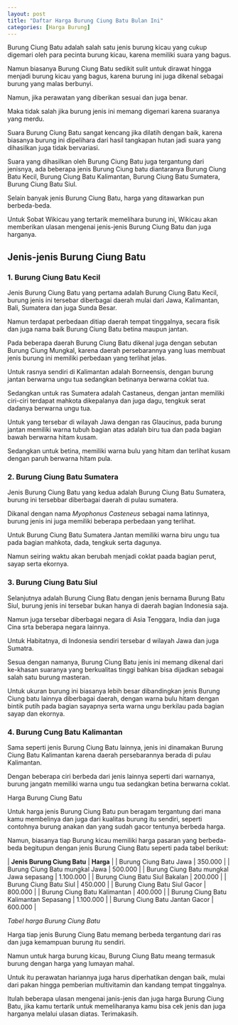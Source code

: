 ```yaml
---
layout: post
title: "Daftar Harga Burung Ciung Batu Bulan Ini"
categories: [Harga Burung]
---
```


Burung Ciung Batu adalah salah satu jenis burung kicau yang cukup digemari oleh para pecinta burung kicau, karena memiliki suara yang bagus.

Namun biasanya Burung Ciung Batu sedikit sulit untuk dirawat hingga menjadi burung kicau yang bagus, karena burung ini juga dikenal sebagai burung yang malas berbunyi.

Namun, jika perawatan yang diberikan sesuai dan juga benar.

Maka tidak salah jika burung jenis ini memang digemari karena suaranya yang merdu.

Suara Burung Ciung Batu sangat kencang jika dilatih dengan baik, karena biasanya burung ini dipelihara dari hasil tangkapan hutan jadi suara yang dihasilkan juga tidak bervariasi.

Suara yang dihasilkan oleh Burung Ciung Batu juga tergantung dari jenisnya, ada beberapa jenis Burung Ciung batu diantaranya Burung Ciung Batu Kecil, Burung Ciung Batu Kalimantan, Burung Ciung Batu Sumatera, Burung Ciung Batu Siul.

Selain banyak jenis Burung Ciung Batu, harga yang ditawarkan pun berbeda-beda.

Untuk Sobat Wikicau yang tertarik memelihara burung ini, Wikicau akan memberikan ulasan mengenai jenis-jenis Burung Ciung Batu dan juga harganya.

## Jenis-jenis Burung Ciung Batu

### 1. Burung Ciung Batu Kecil

Jenis Burung Ciung Batu yang pertama adalah Burung Ciung Batu Kecil, burung jenis ini tersebar diberbagai daerah mulai dari Jawa, Kalimantan, Bali, Sumatera dan juga Sunda Besar.

Namun terdapat perbedaan ditiap daerah tempat tinggalnya, secara fisik dan juga nama baik Burung Ciung Batu betina maupun jantan.

Pada beberapa daerah Burung Ciung Batu dikenal juga dengan sebutan Burung Ciung Mungkal, karena daerah persebarannya yang luas membuat jenis burung ini memiliki perbedaan yang terlihat jelas.

Untuk rasnya sendiri di Kalimantan adalah Borneensis, dengan burung jantan berwarna ungu tua sedangkan betinanya berwarna coklat tua.

Sedangkan untuk ras Sumatera adalah Castaneus, dengan jantan memiliki ciri-ciri terdapat mahkota dikepalanya dan juga dagu, tengkuk serat dadanya berwarna ungu tua.

Untuk yang tersebar di wilayah Jawa dengan ras Glaucinus, pada burung jantan memiliki warna tubuh bagian atas adalah biru tua dan pada bagian bawah berwarna hitam kusam.

Sedangkan untuk betina, memiliki warna bulu yang hitam dan terlihat kusam dengan paruh berwarna hitam pula.

### 2. Burung Ciung Batu Sumatera

Jenis Burung Ciung Batu yang kedua adalah Burung Ciung Batu Sumatera, burung ini tersebbar diberbagai daerah di pulau sumatera.

Dikanal dengan nama *Myophonus Casteneus* sebagai nama latinnya, burung jenis ini juga memiliki beberapa perbedaan yang terlihat.

Untuk Burung Ciung Batu Sumatera Jantan memiliki warna biru ungu tua pada bagian mahkota, dada, tengkuk serta dagunya.

Namun seiring waktu akan berubah menjadi coklat paada bagian perut, sayap serta ekornya.

### 3. Burung Ciung Batu Siul

Selanjutnya adalah Burung Ciung Batu dengan jenis bernama Burung Batu Siul, burung jenis ini tersebar bukan hanya di daerah bagian Indonesia saja.

Namun juga tersebar diberbagai negara di Asia Tenggara, India dan juga Cina srta beberapa negara lainnya.

Untuk Habitatnya, di Indonesia sendiri tersebar d wilayah Jawa dan juga Sumatra.

Sesua dengan namanya, Burung Ciung Batu jenis ini memang dikenal dari ke-khasan suaranya yang berkualitas tinggi bahkan bisa dijadkan sebagai salah satu burung masteran.

Untuk ukuran burung ini biasanya lebih besar dibandingkan jenis Burung Ciung batu lainnya diberbagai daerah, dengan warna bulu hitam dengan bintik putih pada bagian sayapnya serta warna ungu berkilau pada bagian sayap dan ekornya.

### 4. Burung Cung Batu Kalimantan

Sama seperti jenis Burung Ciung Batu lainnya, jenis ini dinamakan Burung Ciung Batu Kalimantan karena daerah persebarannya berada di pulau Kalimantan.

Dengan beberapa ciri berbeda dari jenis lainnya seperti dari warnanya, burung jangatn memiliki warna ungu tua sedangkan betina berwarna coklat.

Harga Burung Ciung Batu

Untuk harga jenis Burung Ciung Batu pun beragam tergantung dari mana kamu membelinya dan juga dari kualitas burung itu sendiri, seperti contohnya burung anakan dan yang sudah gacor tentunya berbeda harga.

Namun, biasanya tiap Burung kicau memiliki harga pasaran yang berbeda-beda begitupun dengan jenis Burung Ciung Batu seperti pada tabel berikut:

| **Jenis Burung Ciung Batu** | **Harga** |
| Burung Ciung Batu Jawa | 350.000 |
| Burung Ciung Batu mungkal Jawa	| 500.000 |
| Burung Ciung Batu mungkal Jawa sepasang	 | 1.100.000 |
| Burung Ciung Batu Siul Bakalan | 	200.000 |
| Burung Ciung Batu Siul | 	450.000 |
| Burung Ciung Batu Siul Gacor	 | 800.000 |
| Burung Ciung Batu Kalimantan | 400.000 |
| Burung Ciung Batu Kalimantan Sepasang	 | 1.100.000 |
| Burung Ciung Batu Jantan Gacor	 | 600.000 |

*Tabel harga Burung Ciung Batu*

Harga tiap jenis Burung Ciung Batu memang berbeda tergantung dari ras dan juga kemampuan burung itu sendiri.

Namun untuk harga burung kicau, Burung Ciung Batu meang termasuk burung dengan harga yang lumayan mahal.

Untuk itu perawatan hariannya juga harus diperhatikan dengan baik, mulai dari pakan hingga pemberian multivitamin dan kandang tempat tinggalnya.

Itulah beberapa ulasan mengenai janis-jenis dan juga harga Burung Ciung Batu, jika kamu tertarik untuk memeliharanya kamu bisa cek jenis dan juga harganya melalui ulasan diatas. Terimakasih.